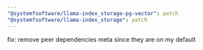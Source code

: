 ```yaml
---
"@systemfsoftware/llama-index_storage-pg-vector": patch
"@systemfsoftware/llama-index_storage": patch
---
```


fix: remove peer dependencies meta since they are on my default
